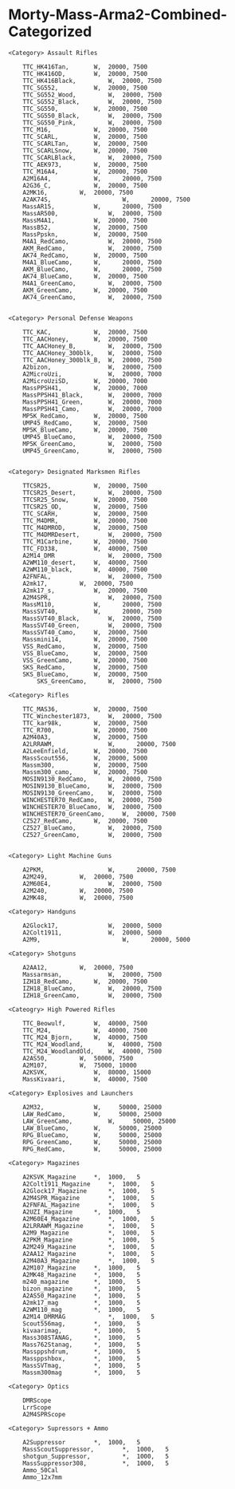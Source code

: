 # Morty-Mass-Arma2-Combined-Categorized

    <Category> Assault Rifles
    
        TTC_HK416Tan, 		W, 	20000, 7500
	    TTC_HK416OD, 		W, 	20000, 7500
	    TTC_HK416Black, 		W, 	20000, 7500
        TTC_SG552, 			W, 	20000, 7500
	    TTC_SG552_Wood, 		W, 	20000, 7500
	    TTC_SG552_Black, 		W, 	20000, 7500
  	    TTC_SG550, 			W, 	20000, 7500
  	    TTC_SG550_Black, 		W, 	20000, 7500
  	    TTC_SG550_Pink, 		W, 	20000, 7500
  	    TTC_M16, 			W, 	20000, 7500
  	    TTC_SCARL, 			W, 	20000, 7500
  	    TTC_SCARLTan, 		W, 	20000, 7500
  	    TTC_SCARLSnow, 		W, 	20000, 7500
  	    TTC_SCARLBlack, 		W, 	20000, 7500
        TTC_AEK973, 		W, 	20000, 7500
        TTC_M16A4, 			W, 	20000, 7500
        A2M16A4,			W,      20000, 7500
        A2G36_C,			W,	20000, 7500
        A2MK16,			W,	20000, 7500
	    A2AK74S,                    W,      20000, 7500
	    MassAR15,			W,      20000, 7500
	    MassAR500,		        W,	20000, 7500
	    MassM4A1,			W,	20000, 7500
	    MassB52,			W,	20000, 7500	
	    MassPpskn,			W,	20000, 7500
	    M4A1_RedCamo,     		W, 	20000, 7500
	    AKM_RedCamo,      		W, 	20000, 7500
	    AK74_RedCamo, 		W, 	20000, 7500
	    M4A1_BlueCamo, 		W,      20000, 7500
	    AKM_BlueCamo, 		W,      20000, 7500
	    AK74_BlueCamo, 		W, 	20000, 7500
	    M4A1_GreenCamo, 		W, 	20000, 7500
	    AKM_GreenCamo, 		W, 	20000, 7500
	    AK74_GreenCamo, 		W, 	20000, 7500
	    
	
    <Category> Personal Defense Weapons
    
        TTC_KAC, 			W, 	20000, 7500
	    TTC_AACHoney, 		W, 	20000, 7500
	    TTC_AACHoney_B, 		W, 	20000, 7500
	    TTC_AACHoney_300blk, 	W, 	20000, 7500
	    TTC_AACHoney_300blk_B, 	W, 	20000, 7500
        A2bizon,		        W,	20000, 7500
	    A2MicroUzi,		        W,	20000, 7000
	    A2MicroUziSD,		W,	20000, 7000
	    MassPPSH41,			W,	20000, 7000	
	    MassPPSH41_Black,		W,	20000, 7000	
	    MassPPSH41_Green,		W,	20000, 7000	
	    MassPPSH41_Camo,		W,	20000, 7000
	    MP5K_RedCamo, 		W, 	20000, 7500
	    UMP45_RedCamo, 		W, 	20000, 7500
	    MP5K_BlueCamo, 		W, 	20000, 7500
	    UMP45_BlueCamo, 		W, 	20000, 7500
	    MP5K_GreenCamo, 		W, 	20000, 7500
	    UMP45_GreenCamo, 		W, 	20000, 7500
	
   
    <Category> Designated Marksmen Rifles
    
        TTCSR25, 			W, 	20000, 7500
	    TTCSR25_Desert, 		W, 	20000, 7500
	    TTCSR25_Snow, 		W, 	20000, 7500
	    TTCSR25_OD, 		W, 	20000, 7500
        TTC_SCARH, 			W, 	20000, 7500
        TTC_M4DMR, 			W, 	20000, 7500
	    TTC_M4DMROD, 		W, 	20000, 7500
	    TTC_M4DMRDesert, 		W, 	20000, 7500
	    TTC_M1Carbine, 		W, 	20000, 7500
	    TTC_FD338, 			W, 	40000, 7500
	    A2M14_DMR         		W, 	20000, 7500
	    A2WM110_desert,		W,	40000, 7500
	    A2WM110_black,		W,	40000, 7500
	    A2FNFAL,		        W,	20000, 7500
	    A2mk17,			W,	20000, 7500
	    A2mk17_s,			W,	20000, 7500
	    A2M4SPR,		        W,	20000, 7500
	    MassM110,			W,      20000, 7500
	    MassSVT40,			W,      20000, 7500	
	    MassSVT40_Black,		W,	20000, 7500
	    MassSVT40_Green,		W,	20000, 7500
	    MassSVT40_Camo,		W,	20000, 7500
	    Massmini14,			W,	20000, 7500
	    VSS_RedCamo, 		W, 	20000, 7500
	    VSS_BlueCamo,	 	W, 	20000, 7500
	    VSS_GreenCamo, 		W, 	20000, 7500
	    SKS_RedCamo, 		W, 	20000, 7500
	    SKS_BlueCamo, 		W, 	20000, 7500
            SKS_GreenCamo, 		W, 	20000, 7500
      
    <Category> Rifles
    
        TTC_MAS36, 			W, 	20000, 7500
	    TTC_Winchester1873, 	W, 	20000, 7500
	    TTC_kar98k, 		W, 	20000, 7500
	    TTC_R700, 			W, 	20000, 7500
	    A2M40A3,			W,	20000, 7500
	    A2LRRAWM,           	W,      20000, 7500
	    A2LeeEnfield,		W,	20000, 7500
	    MassScout556,		W,	20000, 5000
	    Massm300,			W,	20000, 7500	
	    Massm300_camo,		W,	20000, 7500
	    MOSIN9130_RedCamo, 		W, 	20000, 7500
	    MOSIN9130_BlueCamo, 	W, 	20000, 7500
	    MOSIN9130_GreenCamo, 	W, 	20000, 7500
	    WINCHESTER70_RedCamo, 	W, 	20000, 7500
	    WINCHESTER70_BlueCamo, 	W, 	20000, 7500
	    WINCHESTER70_GreenCamo, 	W, 	20000, 7500
	    CZ527_RedCamo, 		W, 	20000, 7500
	    CZ527_BlueCamo, 		W, 	20000, 7500
	    CZ527_GreenCamo, 		W, 	20000, 7500
	    
	   
    <Category> Light Machine Guns
    
        A2PKM,              	W,      20000, 7500
	    A2M249,		   	W,	20000, 7500
	    A2M60E4,		        W,	20000, 7500
	    A2M240,			W,	20000, 7500
	    A2MK48,			W,	20000, 7500
		
    <Category> Handguns
    
        A2Glock17,		    	W,	20000, 5000
	    A2Colt1911,		    	W,	20000, 5000
	    A2M9,                       W,      20000, 5000
	 
    <Category> Shotguns
    
        A2AA12,			W,	20000, 7500
	    Massarmsan,		        W,	20000, 7500
	    IZH18_RedCamo, 		W, 	20000, 7500
	    IZH18_BlueCamo, 		W, 	20000, 7500
	    IZH18_GreenCamo, 		W, 	20000, 7500

    <Cateogry> High Powered Rifles
    	
	    TTC_Beowulf, 		W, 	40000, 7500
	    TTC_M24, 			W, 	40000, 7500
	    TTC_M24_Bjorn, 		W, 	40000, 7500
	    TTC_M24_Woodland, 		W, 	40000, 7500
	    TTC_M24_WoodlandOld, 	W, 	40000, 7500
	    A2AS50,			W,	50000, 7500
	    A2M107,			W,	75000, 10000
	    A2KSVK,		    	W,	80000, 15000
	    MassKivaari,		W,	40000, 7500	

    <Category> Explosives and Launchers
    
        A2M32,		    	W,     50000, 25000
	    LAW_RedCamo, 		W,     50000, 25000
	    LAW_GreenCamo,  		W,     50000, 25000
	    LAW_BlueCamo,		W,     50000, 25000
	    RPG_BlueCamo, 		W,     50000, 25000
	    RPG_GreenCamo,		W,     50000, 25000
	    RPG_RedCamo, 		W,     50000, 25000
	    
    <Category> Magazines
    
        A2KSVK_Magazine		*,	1000,	5
        A2Colt1911_Magazine		*,	1000,	5
        A2Glock17_Magazine		*,	1000,	5
        A2M4SPR_Magazine		*,	1000,	5
        A2FNFAL_Magazine		*,	1000,	5
        A2UZI_Magazine		*,	1000,	5
        A2M60E4_Magazine		*,	1000,	5
        A2LRRAWM_Magazine		*,	1000,	5
        A2M9_Magazine			*,	1000,	5
        A2PKM_Magazine			*,	1000,	5
        A2M249_Magazine			*,	1000,	5
        A2AA12_Magazine			*,	1000,	5
        A2M40A3_Magazine		*,	1000,	5
        A2M107_Magazine		*,	1000,	5
        A2MK48_Magazine		*,	1000,	5
        m240_magazine		*,	1000,	5
        bizon_magazine		*,	1000,	5
        A2AS50_Magazine		*,	1000,	5
        A2mk17_mag			*,	1000,	5
        A2WM110_mag			*,	1000,	5
        A2M14_DMRMAG			*,	1000,	5
	    Scout556mag,		*,	1000,	5	
	    kivaarimag,			*,	1000,	5	
	    Mass308STANAG,		*,	1000,	5	
	    Mass762Stanag,		*,	1000,	5	
	    Massppshdrum,		*,	1000,	5	
	    Massppshbox,		*,	1000,	5	
	    MassSVTmag,			*,	1000,	5	
	    Massm300mag			*,	1000,	5

    <Category> Optics
      
        DMRScope
        LrrScope
        A2M4SPRScope
      
    <Category> Supressors + Ammo
      
        A2Suppressor 		*,	1000,	5
	    MassScoutSuppressor,        *,	1000,	5	
	    shotgun_Suppressor,	        *,	1000,	5	
	    MassSuppressor308,	        *,	1000,	5
        Ammo_50Cal   		
        Ammo_12x7mm	        
